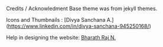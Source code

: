 Credits / Acknowledment 
Base theme was from jekyll themes. 

Icons and Thumbnails : [Divya Sanchana A.] (https://www.linkedin.com/in/divya-sanchana-945250168/)

Help in designing the website: [Bharath Raj N.](https://thatbrguy.github.io/)

